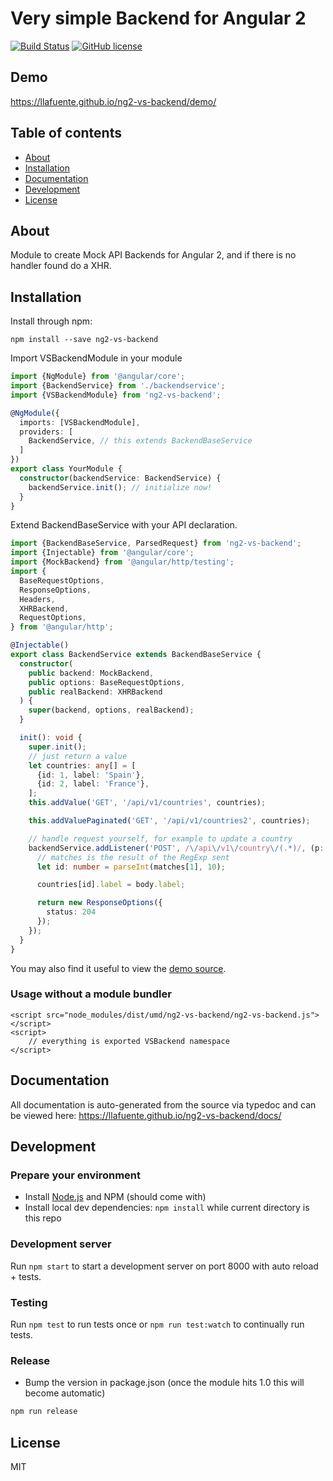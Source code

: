 # Very simple Backend for Angular 2
[![Build Status](https://travis-ci.org/llafuente/ng2-vs-backend.svg?branch=master)](https://travis-ci.org/llafuente/ng2-vs-backend)
[![GitHub license](https://img.shields.io/badge/license-MIT-blue.svg)](https://raw.githubusercontent.com/llafuente/ng2-vs-backend/master/LICENSE)

## Demo
https://llafuente.github.io/ng2-vs-backend/demo/

## Table of contents

- [About](#about)
- [Installation](#installation)
- [Documentation](#documentation)
- [Development](#development)
- [License](#licence)

## About

Module to create Mock API Backends for Angular 2, and if there is no handler found do a XHR.

## Installation

Install through npm:
```
npm install --save ng2-vs-backend
```

Import VSBackendModule in your module

```typescript
import {NgModule} from '@angular/core';
import {BackendService} from './backendservice';
import {VSBackendModule} from 'ng2-vs-backend';

@NgModule({
  imports: [VSBackendModule],
  providers: [
    BackendService, // this extends BackendBaseService
  ]
})
export class YourModule {
  constructor(backendService: BackendService) {
    backendService.init(); // initialize now!
  }
}
```

Extend BackendBaseService with your API declaration.

```typescript
import {BackendBaseService, ParsedRequest} from 'ng2-vs-backend';
import {Injectable} from '@angular/core';
import {MockBackend} from '@angular/http/testing';
import {
  BaseRequestOptions,
  ResponseOptions,
  Headers,
  XHRBackend,
  RequestOptions,
} from '@angular/http';

@Injectable()
export class BackendService extends BackendBaseService {
  constructor(
    public backend: MockBackend,
    public options: BaseRequestOptions,
    public realBackend: XHRBackend
  ) {
    super(backend, options, realBackend);
  }

  init(): void {
    super.init();
    // just return a value
    let countries: any[] = [
      {id: 1, label: 'Spain'},
      {id: 2, label: 'France'},
    ];
    this.addValue('GET', '/api/v1/countries', countries);

    this.addValuePaginated('GET', '/api/v1/countries2', countries);

    // handle request yourself, for example to update a country
    backendService.addListener('POST', /\/api\/v1\/country\/(.*)/, (p: ParsedRequest, matches: string[]) => {
      // matches is the result of the RegExp sent
      let id: number = parseInt(matches[1], 10);

      countries[id].label = body.label;

      return new ResponseOptions({
        status: 204
      });
    });
  }
}

```

You may also find it useful to view the [demo source](https://github.com/llafuente/ng2-vs-backend/blob/master/demo/demo.ts).

### Usage without a module bundler
```
<script src="node_modules/dist/umd/ng2-vs-backend/ng2-vs-backend.js"></script>
<script>
    // everything is exported VSBackend namespace
</script>
```

## Documentation
All documentation is auto-generated from the source via typedoc and can be viewed here:
https://llafuente.github.io/ng2-vs-backend/docs/

## Development

### Prepare your environment
* Install [Node.js](http://nodejs.org/) and NPM (should come with)
* Install local dev dependencies: `npm install` while current directory is this repo

### Development server
Run `npm start` to start a development server on port 8000 with auto reload + tests.

### Testing
Run `npm test` to run tests once or `npm run test:watch` to continually run tests.

### Release
* Bump the version in package.json (once the module hits 1.0 this will become automatic)
```bash
npm run release
```

## License

MIT
